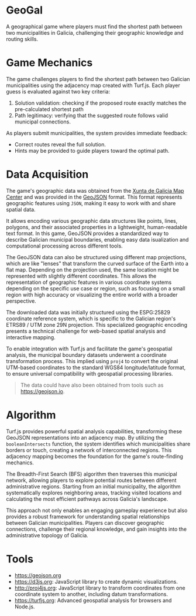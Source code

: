 # GeoGal

A geographical game where players must find the shortest path between two municipalities in Galicia, challenging their geographic knowledge and routing skills.

# Game Mechanics

The game challenges players to find the shortest path between two Galician municipalities using the adjacency map created with Turf.js. Each player guess is evaluated against two key criteria:

1. Solution validation: checking if the proposed route exactly matches the pre-calculated shortest path
2. Path legitimacy: verifying that the suggested route follows valid municipal connections.

As players submit municipalities, the system provides immediate feedback:

- Correct routes reveal the full solution.
- Hints may be provided to guide players toward the optimal path.

# Data Acquisition

The game's geographic data was obtained from the [Xunta de Galicia Map Center](https://mapas.xunta.gal/es/mapas/informacion-geografica/centro-de-descargas) and was provided in the [GeoJSON](https://geojson.org) format. This format represents geographic features using `JSON`, making it easy to work with and share spatial data.

It allows encoding various geographic data structures like points, lines, polygons, and their associated properties in a lightweight, human-readable text format. In this game, GeoJSON provides a standardized way to describe Galician municipal boundaries, enabling easy data isualization and computational processing across different tools.

The GeoJSON data can also be structured using different map projections, which are like "lenses" that transform the curved surface of the Earth into a flat map. Depending on the projection used, the same location might be represented with slightly different coordinates. This allows the representation of geographic features in various coordinate systems depending on the specific use case or region, such as focusing on a small region with high accuracy or visualizing the entire world with a broader perspective.

The downloaded data was initially structured using the ESPG:25829 coordinate reference system, which is specific to the Galician region's ETRS89 / UTM zone 29N projection. This specialized geographic encoding presents a technical challenge for web-based spatial analysis and interactive mapping.

To enable integration with Turf.js and facilitate the game's geospatial analysis, the municipal boundary datasets underwent a coordinate transformation process. This implied using `proj4` to convert the original UTM-based coordinates to the standard WGS84 longitude/latitude format, to ensure universal compatibility with geospatial processing libraries.

> The data could have also been obtained from tools such as https://geojson.io.

# Algorithm

Turf.js provides powerful spatial analysis capabilities, transforming these GeoJSON representations into an adjacency map. By utilizing the `booleanIntersects` function, the system identifies which municipalities share borders or touch, creating a network of interconnected regions. This adjacency mapping becomes the foundation for the game's route-finding mechanics.

The Breadth-First Search (BFS) algorithm then traverses this municipal network, allowing players to explore potential routes between different administrative regions. Starting from an initial municipality, the algorithm systematically explores neighboring areas, tracking visited locations and calculating the most efficient pathways across Galicia's landscape.

This approach not only enables an engaging gameplay experience but also provides a robust framework for understanding spatial relationships between Galician municipalities. Players can discover geographic connections, challenge their regional knowledge, and gain insights into the administrative topology of Galicia.

# Tools

- https://geojson.org
- https://d3js.org: JavaScript library to create dynamic visualizations.
- http://proj4js.org: JavaScript library to transform coordinates from one coordinate system to another, including datum transformations.
- https://turfjs.org: Advanced geospatial analysis for browsers and Node.js.
